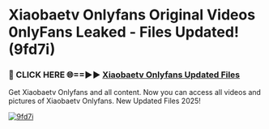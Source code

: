 # Xiaobaetv Onlyfans Original Videos 0nlyFans Leaked - Files Updated! (9fd7i)

<h3>🔴 CLICK HERE 🌐==►► <a href="https://tinyurl.com/3hn5wdd3" rel="nofollow">Xiaobaetv Onlyfans Updated Files</a></h3>

Get Xiaobaetv Onlyfans and all content. Now you can access all videos and pictures of Xiaobaetv Onlyfans. New Updated Files 2025!

[![9fd7i](https://i.imgur.com/4HnBqBT.gif)](https://tinyurl.com/3hn5wdd3)
